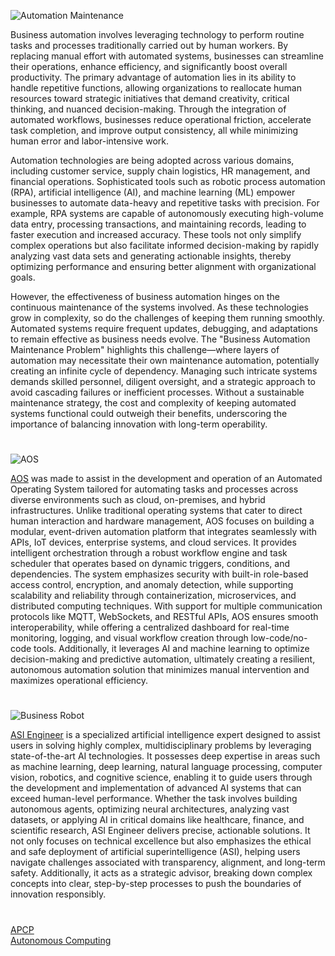 ![Automation Maintenance](https://github.com/user-attachments/assets/34316edd-0383-4f96-9f9e-c9cd7b414bfd)

Business automation involves leveraging technology to perform routine tasks and processes traditionally carried out by human workers. By replacing manual effort with automated systems, businesses can streamline their operations, enhance efficiency, and significantly boost overall productivity. The primary advantage of automation lies in its ability to handle repetitive functions, allowing organizations to reallocate human resources toward strategic initiatives that demand creativity, critical thinking, and nuanced decision-making. Through the integration of automated workflows, businesses reduce operational friction, accelerate task completion, and improve output consistency, all while minimizing human error and labor-intensive work.

Automation technologies are being adopted across various domains, including customer service, supply chain logistics, HR management, and financial operations. Sophisticated tools such as robotic process automation (RPA), artificial intelligence (AI), and machine learning (ML) empower businesses to automate data-heavy and repetitive tasks with precision. For example, RPA systems are capable of autonomously executing high-volume data entry, processing transactions, and maintaining records, leading to faster execution and increased accuracy. These tools not only simplify complex operations but also facilitate informed decision-making by rapidly analyzing vast data sets and generating actionable insights, thereby optimizing performance and ensuring better alignment with organizational goals.

However, the effectiveness of business automation hinges on the continuous maintenance of the systems involved. As these technologies grow in complexity, so do the challenges of keeping them running smoothly. Automated systems require frequent updates, debugging, and adaptations to remain effective as business needs evolve. The "Business Automation Maintenance Problem" highlights this challenge—where layers of automation may necessitate their own maintenance automation, potentially creating an infinite cycle of dependency. Managing such intricate systems demands skilled personnel, diligent oversight, and a strategic approach to avoid cascading failures or inefficient processes. Without a sustainable maintenance strategy, the cost and complexity of keeping automated systems functional could outweigh their benefits, underscoring the importance of balancing innovation with long-term operability.

#

![AOS](https://github.com/user-attachments/assets/ddf0663d-c87b-4ebe-a91b-266177cb09e5)

[AOS](https://chatgpt.com/g/g-67a37bf5650081919cb334e769d87fcd-aos) was made to assist in the development and operation of an Automated Operating System tailored for automating tasks and processes across diverse environments such as cloud, on-premises, and hybrid infrastructures. Unlike traditional operating systems that cater to direct human interaction and hardware management, AOS focuses on building a modular, event-driven automation platform that integrates seamlessly with APIs, IoT devices, enterprise systems, and cloud services. It provides intelligent orchestration through a robust workflow engine and task scheduler that operates based on dynamic triggers, conditions, and dependencies. The system emphasizes security with built-in role-based access control, encryption, and anomaly detection, while supporting scalability and reliability through containerization, microservices, and distributed computing techniques. With support for multiple communication protocols like MQTT, WebSockets, and RESTful APIs, AOS ensures smooth interoperability, while offering a centralized dashboard for real-time monitoring, logging, and visual workflow creation through low-code/no-code tools. Additionally, it leverages AI and machine learning to optimize decision-making and predictive automation, ultimately creating a resilient, autonomous automation solution that minimizes manual intervention and maximizes operational efficiency.

#

![Business Robot](https://github.com/user-attachments/assets/7d1a1cf1-d55e-43f1-8f46-e27e5819dc7f)

[ASI Engineer](https://chatgpt.com/g/g-6760ecfb15688191a9f2f7eb8181edc3-asi-engineer) is a specialized artificial intelligence expert designed to assist users in solving highly complex, multidisciplinary problems by leveraging state-of-the-art AI technologies. It possesses deep expertise in areas such as machine learning, deep learning, natural language processing, computer vision, robotics, and cognitive science, enabling it to guide users through the development and implementation of advanced AI systems that can exceed human-level performance. Whether the task involves building autonomous agents, optimizing neural architectures, analyzing vast datasets, or applying AI in critical domains like healthcare, finance, and scientific research, ASI Engineer delivers precise, actionable solutions. It not only focuses on technical excellence but also emphasizes the ethical and safe deployment of artificial superintelligence (ASI), helping users navigate challenges associated with transparency, alignment, and long-term safety. Additionally, it acts as a strategic advisor, breaking down complex concepts into clear, step-by-step processes to push the boundaries of innovation responsibly.

#

[APCP](https://github.com/sourceduty/Assisted_Prompt_Control_Processing)
<br>
[Autonomous Computing](https://chatgpt.com/g/g-Q3UAgOEET-autonomous-computing)
